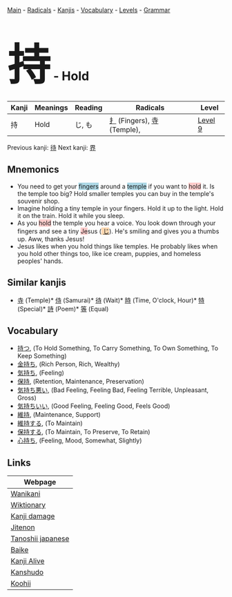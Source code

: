 <style> bigfont {font-size: 100px}</style>
[Main](../README.md) -
[Radicals](../radicals.md) -
[Kanjis](../kanjis.md) -
[Vocabulary](../vocabulary.md) -
[Levels](../levels.md) -
[Grammar](../grammar.md)
# <bigfont> 持</bigfont> - Hold 

| Kanji | Meanings | Reading | Radicals | Level |
| --- | --- | --- | --- | --- |
| 持 | Hold | じ, も | [扌](../radicals/扌.md) (Fingers), [寺](../radicals/寺.md) (Temple),  | [Level 9](../levels/wk_level9.md) |

Previous kanji: [待](待.md) Next kanji: [界](界.md) 

## Mnemonics
 * You need to get your <span style="background-color:#ADD8E6"> fingers</span> around a <span style="background-color:#ADD8E6"> temple</span> if you want to <span style="background-color:#ffcccb"> hold</span> it. Is the temple too big? Hold smaller temples you can buy in the temple's souvenir shop.
* Imagine holding a tiny temple in your fingers. Hold it up to the light. Hold it on the train. Hold it while you sleep.
* As you <span style="background-color:#ffcccb"> hold</span> the temple you hear a voice. You look down through your fingers and see a tiny <span style="background-color:#ffcccb"> Je</span>sus (<span style="background-color:#fed8b1"> [じ](https://jisho.org/search/じ)</span>). He's smiling and gives you a thumbs up. Aww, thanks Jesus!
* Jesus likes when you hold things like temples. He probably likes when you hold other things too, like ice cream, puppies, and homeless peoples' hands.


## Similar kanjis
 * [寺](寺.md) (Temple)* [侍](侍.md) (Samurai)* [待](待.md) (Wait)* [時](時.md) (Time, O'clock, Hour)* [特](特.md) (Special)* [詩](詩.md) (Poem)* [等](等.md) (Equal)


## Vocabulary
 * [持つ](../vocabulary/持.md), (To Hold Something, To Carry Something, To Own Something, To Keep Something)
* [金持ち](../vocabulary/持.md), (Rich Person, Rich, Wealthy)
* [気持ち](../vocabulary/持.md), (Feeling)
* [保持](../vocabulary/持.md), (Retention, Maintenance, Preservation)
* [気持ち悪い](../vocabulary/持.md), (Bad Feeling, Feeling Bad, Feeling Terrible, Unpleasant, Gross)
* [気持ちいい](../vocabulary/持.md), (Good Feeling, Feeling Good, Feels Good)
* [維持](../vocabulary/持.md), (Maintenance, Support)
* [維持する](../vocabulary/持.md), (To Maintain)
* [保持する](../vocabulary/持.md), (To Maintain, To Preserve, To Retain)
* [心持ち](../vocabulary/持.md), (Feeling, Mood, Somewhat, Slightly)



## Links 

| Webpage |
| --- |
| [Wanikani          ](https://www.wanikani.com/kanji/持) |
| [Wiktionary        ](https://en.wiktionary.org/wiki/持) |
| [Kanji damage      ](http://www.kanjidamage.com/kanji/search?utf8=✓&q=持) |
| [Jitenon           ](https://jitenon.com/kanji/持) |
| [Tanoshii japanese ](https://www.tanoshiijapanese.com/dictionary/kanji.cfm?k=持) |
| [Baike             ](https://baike.baidu.com/item/持) |
| [Kanji Alive       ](https://app.kanjialive.com/持) |
| [Kanshudo          ](https://www.kanshudo.com/searchmn?q=持) |
| [Koohii            ](https://kanji.koohii.com/study/kanji/持) |
